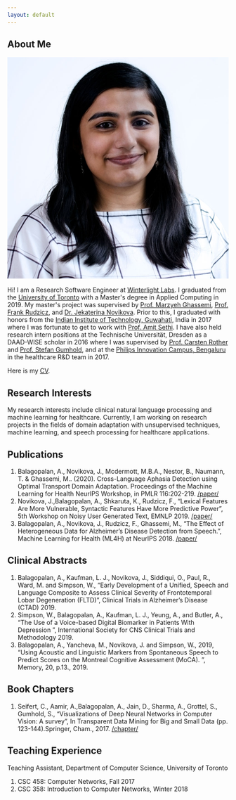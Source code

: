 ```yaml
---
layout: default
---
```


## About Me

<img class="profile-picture" src="website_image.jpg">

Hi! I am a Research Software Engineer at [Winterlight Labs](https://winterlightlabs.com/). I graduated from the [University of Toronto](https://mscac.utoronto.ca/) with a Master's degree in Applied Computing in 2019. My master's project was supervised by [Prof. Marzyeh Ghassemi](http://www.marzyehghassemi.com/profile/), [Prof. Frank Rudzicz](http://www.cs.toronto.edu/~frank/), and [Dr. Jekaterina Novikova](https://jeknov.tumblr.com/). Prior to this, I graduated with honors from the [Indian Institute of Technology, Guwahati](https://www.iitg.ac.in/eee/), India in 2017 where I was fortunate to get to work with [Prof. Amit Sethi](https://www.ee.iitb.ac.in/~asethi/). I have also held research intern positions at the Technische Universität, Dresden as a DAAD-WISE scholar in 2016 where I was supervised by [Prof. Carsten Rother](https://hci.iwr.uni-heidelberg.de/vislearn/people/carsten-rother/) and [Prof. Stefan Gumhold](https://tu-dresden.de/ing/informatik/smt/cgv/die-professur/inhaber-in), and at the [Philips Innovation Campus, Bengaluru](https://www.philips.co.in/a-w/about-philips/philips-innovation-center.html) in the healthcare R&D team in 2017.

Here is my [CV](https://aparna-b.github.io/researcher/resume.pdf).

## Research Interests

My research interests include clinical natural language processing and machine learning for healthcare. Currently, I am working on research projects in the fields of domain adaptation with unsupervised techniques, machine learning, and speech processing for healthcare applications.

## Publications

1. Balagopalan, A., Novikova, J., Mcdermott, M.B.A., Nestor, B., Naumann, T. & Ghassemi, M.. (2020). Cross-Language Aphasia Detection using Optimal Transport Domain Adaptation. Proceedings of the Machine Learning for Health NeurIPS Workshop, in PMLR 116:202-219. [/paper/](http://proceedings.mlr.press/v116/balagopalan20a/balagopalan20a.pdf)
2. Novikova, J.,Balagopalan, A., Shkaruta, K.,  Rudzicz, F., “Lexical Features Are More Vulnerable, Syntactic Features Have More Predictive Power”, 5th Workshop on Noisy User Generated Text, EMNLP 2019. [/paper/](https://www.aclweb.org/anthology/D19-5556.pdf)
3. Balagopalan, A., Novikova, J., Rudzicz, F.,  Ghassemi, M., “The Effect of Heterogeneous Data for Alzheimer’s Disease Detection from Speech.”, Machine Learning for Health (ML4H) at NeurIPS 2018. [/paper/](https://arxiv.org/pdf/1811.12254.pdf)


## Clinical Abstracts

1. Balagopalan, A., Kaufman, L. J., Novikova, J., Siddiqui, O., Paul, R., Ward, M. and Simpson, W., “Early Development of a Unified, Speech and Language Composite to Assess Clinical Severity of Frontotemporal Lobar Degeneration (FLTD)”, Clinical Trials in Alzheimer’s Disease (CTAD) 2019.
2. Simpson, W., Balagopalan, A., Kaufman, L. J., Yeung, A., and Butler, A., “The Use of a Voice-based Digital Biomarker in Patients With Depression ”, International Society for CNS Clinical Trials and Methodology 2019.
3. Balagopalan, A., Yancheva, M., Novikova, J. and Simpson, W., 2019, “Using Acoustic and Linguistic Markers from Spontaneous Speech to Predict Scores on the Montreal Cognitive Assessment (MoCA). ”, Memory, 20, p.13., 2019.


## Book Chapters

1. Seifert, C., Aamir, A.,Balagopalan, A., Jain, D., Sharma, A., Grottel, S.,  Gumhold, S., “Visualizations of Deep Neural Networks in Computer Vision:  A survey”, In Transparent Data Mining for Big and Small Data (pp.  123-144).Springer, Cham., 2017. [/chapter/](https://www.springerprofessional.de/en/visualizations-of-deep-neural-networks-in-computer-vision-a-surv/12273622)

## Teaching Experience

Teaching Assistant, Department of Computer Science, University of Toronto
1. CSC 458:  Computer Networks, Fall 2017
2. CSC 358:  Introduction to Computer Networks, Winter 2018

